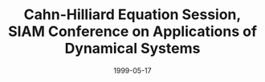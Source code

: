 ---
title: "Cahn-Hilliard Equation Session, SIAM Conference on Applications of Dynamical Systems"
collection: talks
type: "Conference" 
permalink: /talks/1999talk10
venue: "Snowbird, UT"
date: 1999-05-17
location: "Snowbird, UT"
---